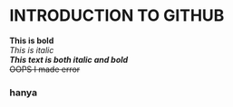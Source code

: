 # INTRODUCTION TO GITHUB
**This is bold**\
*This is italic*\
***This text is both italic and bold***\
~~OOPS I made error~~

### hanya
